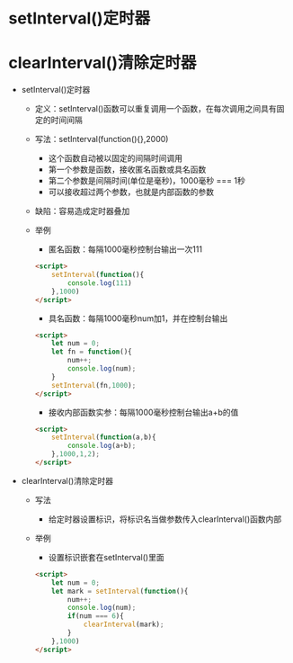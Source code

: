 # setInterval()定时器

# clearInterval()清除定时器

* setInterval()定时器

  * 定义：setInterval()函数可以重复调用一个函数，在每次调用之间具有固定的时间间隔

  * 写法：setInterval(function(){},2000)

    * 这个函数自动被以固定的间隔时间调用
    * 第一个参数是函数，接收匿名函数或具名函数
    * 第二个参数是间隔时间(单位是毫秒)，1000毫秒 === 1秒
    * 可以接收超过两个参数，也就是内部函数的参数

  * 缺陷：容易造成定时器叠加

  * 举例

    * 匿名函数：每隔1000毫秒控制台输出一次111

    ```html
    <script>
        setInterval(function(){
            console.log(111)
        },1000)
    </script>
    ```

    * 具名函数：每隔1000毫秒num加1，并在控制台输出

    ```html
    <script>
        let num = 0;
        let fn = function(){
            num++;
            console.log(num);
        }
        setInterval(fn,1000);
    </script>
    ```

    * 接收内部函数实参：每隔1000毫秒控制台输出a+b的值

    ```html
    <script>
        setInterval(function(a,b){
            console.log(a+b);
        },1000,1,2);
    </script>
    ```

* clearInterval()清除定时器

  * 写法
    * 给定时器设置标识，将标识名当做参数传入clearInterval()函数内部

  * 举例

    * 设置标识嵌套在setInterval()里面

    ```html
    <script>
        let num = 0;
        let mark = setInterval(function(){
            num++;
            console.log(num);
            if(num === 6){
                clearInterval(mark);
            }
        },1000)
    </script>
    ```

    

  

  